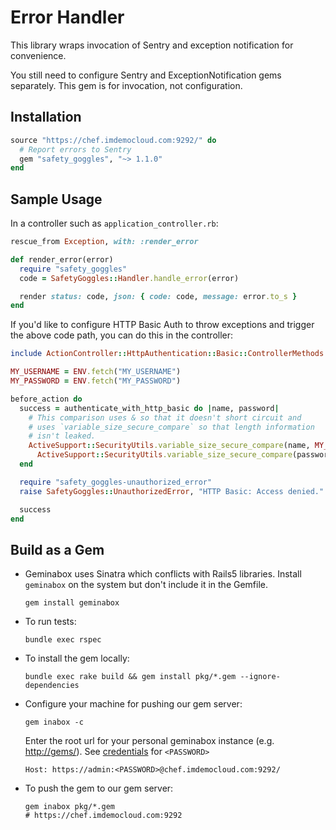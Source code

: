 # Error Handler

This library wraps invocation of Sentry and exception notification for
convenience.

You still need to configure Sentry and ExceptionNotification gems
separately. This gem is for invocation, not configuration.


## Installation

```ruby
source "https://chef.imdemocloud.com:9292/" do
  # Report errors to Sentry
  gem "safety_goggles", "~> 1.1.0"
end
```

## Sample Usage

In a controller such as `application_controller.rb`:

```ruby
rescue_from Exception, with: :render_error

def render_error(error)
  require "safety_goggles"
  code = SafetyGoggles::Handler.handle_error(error)

  render status: code, json: { code: code, message: error.to_s }
end
```

If you'd like to configure HTTP Basic Auth to throw exceptions and trigger
the above code path, you can do this in the controller:

```ruby
include ActionController::HttpAuthentication::Basic::ControllerMethods

MY_USERNAME = ENV.fetch("MY_USERNAME")
MY_PASSWORD = ENV.fetch("MY_PASSWORD")

before_action do
  success = authenticate_with_http_basic do |name, password|
    # This comparison uses & so that it doesn't short circuit and
    # uses `variable_size_secure_compare` so that length information
    # isn't leaked.
    ActiveSupport::SecurityUtils.variable_size_secure_compare(name, MY_USERNAME) &
      ActiveSupport::SecurityUtils.variable_size_secure_compare(password, MY_PASSWORD)
  end

  require "safety_goggles-unauthorized_error"
  raise SafetyGoggles::UnauthorizedError, "HTTP Basic: Access denied." unless success

  success
end
```

## Build as a Gem

*   Geminabox uses Sinatra which conflicts with Rails5 libraries. Install
    `geminabox` on the system but don't include it in the Gemfile.

    ```shell
    gem install geminabox
    ```

*   To run tests:

    ```shell
    bundle exec rspec
    ```

*   To install the gem locally:

    ```shell
    bundle exec rake build && gem install pkg/*.gem --ignore-dependencies
    ```

*   Configure your machine for pushing our gem server:

    ```shell
    gem inabox -c
    ```

    Enter the root url for your personal geminabox instance
    (e.g. <http://gems/>). See
    [credentials](https://w3-connections.ibm.com/wikis/home?lang=en-us#!/wiki/IM%20Demo%20Cloud%20Credentials/page/Credentials)
    for `<PASSWORD>`

    ```shell
    Host: https://admin:<PASSWORD>@chef.imdemocloud.com:9292/
    ```

*   To push the gem to our gem server:

    ```shell
    gem inabox pkg/*.gem
    # https://chef.imdemocloud.com:9292
    ```
